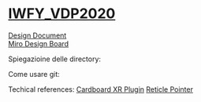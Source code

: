 # [IWFY_VDP2020](https://github.com/micndr/IWFY_VDP2020)

[Design Document](https://docs.google.com/document/d/13CDh2o4GkSoKf8JlLu7jgUuH8NRPVI_wI79PmRxj-4Y/edit?usp=sharing)  
[Miro Design Board](https://miro.com/app/board/o9J_kixNdA8=/)


Spiegazioine delle directory:

Come usare git:

Techical references:
[Cardboard XR Plugin](https://github.com/googlevr/cardboard)
[Reticle Pointer](https://github.com/linojon/CardboardInteractor)
